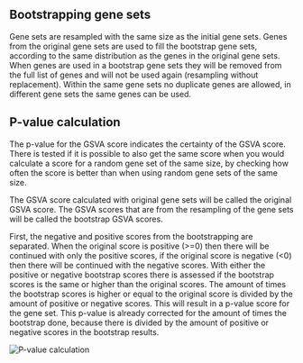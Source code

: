 ## Bootstrapping gene sets
Gene sets are resampled with the same size as the initial gene sets. Genes from the original gene sets are used to fill the bootstrap gene sets, according to the same distribution as the genes in the original gene sets. When genes are used in a bootstrap gene sets they will be removed from the full list of genes and will not be used again (resampling without replacement). Within the same gene sets no duplicate genes are allowed, in different gene sets the same genes can be used.


## P-value calculation
The p-value for the GSVA score indicates the certainty of the GSVA score. There is tested if it is possible to also get the same score when you would calculate a score for a random gene set of the same size, by checking how often the score is better than when using random gene sets of the same size. 

The GSVA score calculated with original gene sets will be called the original GSVA score. The GSVA scores that are from the resampling of the gene sets will be called the bootstrap GSVA scores. 

First, the negative and positive scores from the bootstrapping are separated. When the original score is positive (>=0) then there will be continued with only the positive scores, if the original score is negative (<0) then there will be continued with the negative scores. With either the positive or negative bootstrap scores there is assessed if the bootstrap scores is the same or higher than the original scores. The amount of times the bootstrap scores is higher or equal to the original score is divided by the amount of positive or negative scores. This will result in a p-value score for the gene set. This p-value is already corrected for the amount of times the bootstrap done, because there is divided by the amount of positive or negative scores in the bootstrap results.

![P-value calculation](https://raw.githubusercontent.com/thehyve/cbioportal-gsva-analysis/master/GSVA-bootstrap-method-pvalue.png)
